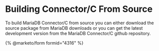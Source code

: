 # Building Connector/C From Source

To build MariaDB Connector/C from source you can either download the source package from MariaDB downloads or you can get the latest development version from the MariaDB Connector/C github repository.


{% @marketo/form formid="4316" %}
